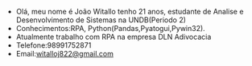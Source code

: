- Olá, meu nome é João Witallo tenho 21 anos, estudante de Analise e Desenvolvimento de Sistemas na UNDB(Periodo 2)
- Conhecimentos:RPA, Python(Pandas,Pyatogui,Pywin32).
- Atualmente trabalho com RPA na empresa DLN Adivocacia
- Telefone:98991752871
- Email:witalloj822@gmail.com

<!---
joaowitallo/joaowitallo is a ✨ special ✨ repository because its `README.md` (this file) appears on your GitHub profile.
You can click the Preview link to take a look at your changes.
--->

